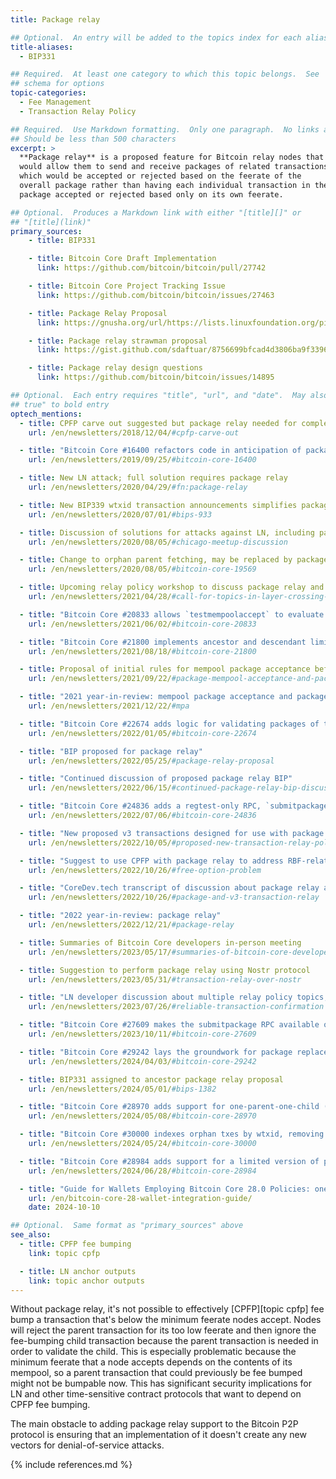 ```yaml
---
title: Package relay

## Optional.  An entry will be added to the topics index for each alias
title-aliases:
  - BIP331

## Required.  At least one category to which this topic belongs.  See
## schema for options
topic-categories:
  - Fee Management
  - Transaction Relay Policy

## Required.  Use Markdown formatting.  Only one paragraph.  No links allowed.
## Should be less than 500 characters
excerpt: >
  **Package relay** is a proposed feature for Bitcoin relay nodes that
  would allow them to send and receive packages of related transactions
  which would be accepted or rejected based on the feerate of the
  overall package rather than having each individual transaction in the
  package accepted or rejected based only on its own feerate.

## Optional.  Produces a Markdown link with either "[title][]" or
## "[title](link)"
primary_sources:
    - title: BIP331

    - title: Bitcoin Core Draft Implementation
      link: https://github.com/bitcoin/bitcoin/pull/27742

    - title: Bitcoin Core Project Tracking Issue
      link: https://github.com/bitcoin/bitcoin/issues/27463

    - title: Package Relay Proposal
      link: https://gnusha.org/url/https://lists.linuxfoundation.org/pipermail/bitcoin-dev/2022-May/020493.html

    - title: Package relay strawman proposal
      link: https://gist.github.com/sdaftuar/8756699bfcad4d3806ba9f3396d4e66a

    - title: Package relay design questions
      link: https://github.com/bitcoin/bitcoin/issues/14895

## Optional.  Each entry requires "title", "url", and "date".  May also use "feature:
## true" to bold entry
optech_mentions:
  - title: CPFP carve out suggested but package relay needed for completeness
    url: /en/newsletters/2018/12/04/#cpfp-carve-out

  - title: "Bitcoin Core #16400 refactors code in anticipation of package relay"
    url: /en/newsletters/2019/09/25/#bitcoin-core-16400

  - title: New LN attack; full solution requires package relay
    url: /en/newsletters/2020/04/29/#fn:package-relay

  - title: New BIP339 wtxid transaction announcements simplifies package relay
    url: /en/newsletters/2020/07/01/#bips-933

  - title: Discussion of solutions for attacks against LN, including package relay
    url: /en/newsletters/2020/08/05/#chicago-meetup-discussion

  - title: Change to orphan parent fetching, may be replaced by package relay
    url: /en/newsletters/2020/08/05/#bitcoin-core-19569

  - title: Upcoming relay policy workshop to discuss package relay and other topics
    url: /en/newsletters/2021/04/28/#call-for-topics-in-layer-crossing-workshop

  - title: "Bitcoin Core #20833 allows `testmempoolaccept` to evaluate descendant transaction chains"
    url: /en/newsletters/2021/06/02/#bitcoin-core-20833

  - title: "Bitcoin Core #21800 implements ancestor and descendant limits for mempool package acceptance"
    url: /en/newsletters/2021/08/18/#bitcoin-core-21800

  - title: Proposal of initial rules for mempool package acceptance before implementing package relay
    url: /en/newsletters/2021/09/22/#package-mempool-acceptance-and-package-rbf

  - title: "2021 year-in-review: mempool package acceptance and package relay"
    url: /en/newsletters/2021/12/22/#mpa

  - title: "Bitcoin Core #22674 adds logic for validating packages of transactions against relay policy"
    url: /en/newsletters/2022/01/05/#bitcoin-core-22674

  - title: "BIP proposed for package relay"
    url: /en/newsletters/2022/05/25/#package-relay-proposal

  - title: "Continued discussion of proposed package relay BIP"
    url: /en/newsletters/2022/06/15/#continued-package-relay-bip-discussion

  - title: "Bitcoin Core #24836 adds a regtest-only RPC, `submitpackage`, to help test package relay"
    url: /en/newsletters/2022/07/06/#bitcoin-core-24836

  - title: "New proposed v3 transactions designed for use with package relay"
    url: /en/newsletters/2022/10/05/#proposed-new-transaction-relay-policies-designed-for-ln-penalty

  - title: "Suggest to use CPFP with package relay to address RBF-related free option problem"
    url: /en/newsletters/2022/10/26/#free-option-problem

  - title: "CoreDev.tech transcript of discussion about package relay and v3 transactions"
    url: /en/newsletters/2022/10/26/#package-and-v3-transaction-relay

  - title: "2022 year-in-review: package relay"
    url: /en/newsletters/2022/12/21/#package-relay

  - title: Summaries of Bitcoin Core developers in-person meeting
    url: /en/newsletters/2023/05/17/#summaries-of-bitcoin-core-developers-in-person-meeting

  - title: Suggestion to perform package relay using Nostr protocol
    url: /en/newsletters/2023/05/31/#transaction-relay-over-nostr

  - title: "LN developer discussion about multiple relay policy topics, including package relay"
    url: /en/newsletters/2023/07/26/#reliable-transaction-confirmation

  - title: "Bitcoin Core #27609 makes the submitpackage RPC available on non-regtest networks"
    url: /en/newsletters/2023/10/11/#bitcoin-core-27609

  - title: "Bitcoin Core #29242 lays the groundwork for package replace by fee"
    url: /en/newsletters/2024/04/03/#bitcoin-core-29242

  - title: BIP331 assigned to ancestor package relay proposal
    url: /en/newsletters/2024/05/01/#bips-1382

  - title: "Bitcoin Core #28970 adds support for one-parent-one-child (1p1c) package relay with no P2P changes"
    url: /en/newsletters/2024/05/08/#bitcoin-core-28970

  - title: "Bitcoin Core #30000 indexes orphan txes by wtxid, removing a problem with orphan-based package relay"
    url: /en/newsletters/2024/05/24/#bitcoin-core-30000

  - title: "Bitcoin Core #28984 adds support for a limited version of package replace-by-fee"
    url: /en/newsletters/2024/06/28/#bitcoin-core-28984

  - title: "Guide for Wallets Employing Bitcoin Core 28.0 Policies: one parent one child (1P1C) package relay"
    url: /en/bitcoin-core-28-wallet-integration-guide/
    date: 2024-10-10

## Optional.  Same format as "primary_sources" above
see_also:
  - title: CPFP fee bumping
    link: topic cpfp

  - title: LN anchor outputs
    link: topic anchor outputs
---
```

Without package relay, it's not possible to effectively [CPFP][topic
cpfp] fee bump a transaction that's below the minimum feerate nodes
accept.  Nodes will reject the parent transaction for its too low
feerate and then ignore the fee-bumping child transaction because the
parent transaction is needed in order to validate the child.  This is
especially problematic because the minimum feerate that a node accepts
depends on the contents of its mempool, so a parent transaction that
could previously be fee bumped might not be bumpable now.
This has significant security implications for LN and other
time-sensitive contract protocols that want to depend on CPFP fee
bumping.

The main obstacle to adding package relay support to the Bitcoin P2P
protocol is ensuring that an implementation of it doesn't create any
new vectors for denial-of-service attacks.

{% include references.md %}
